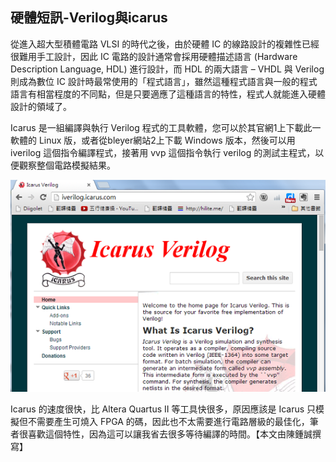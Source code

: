 ## 硬體短訊-Verilog與icarus

從進入超大型積體電路 VLSI 的時代之後，由於硬體 IC 的線路設計的複雜性已經很難用手工設計，因此 IC 電路的設計通常會採用硬體描述語言 (Hardware Description Language, HDL) 進行設計，而 HDL 的兩大語言 – VHDL 與 Verilog 則成為數位 IC 設計時最常使用的「程式語言」，雖然這種程式語言與一般的程式語言有相當程度的不同點，但是只要適應了這種語言的特性，程式人就能進入硬體設計的領域了。

Icarus 是一組編譯與執行 Verilog 程式的工具軟體，您可以於其官網1上下載此一軟體的 Linux 版，或者從bleyer網站2上下載 Windows 版本，然後可以用 iverilog 這個指令編譯程式，接著用 vvp 這個指令執行 verilog 的測試主程式，以便觀察整個電路模擬結果。

![Icarus 官網畫面](../img/icarus.png)

Icarus 的速度很快，比 Altera Quartus II 等工具快很多，原因應該是 Icarus 只模擬但不需要產生可燒入 FPGA 的碼，因此也不太需要進行電路層級的最佳化，筆者很喜歡這個特性，因為這可以讓我省去很多等待編譯的時間。【本文由陳鍾誠撰寫】


